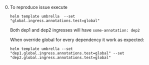 
0. To reproduce issue execute 

    `helm template umbrella  --set "global.ingress.annotations.test=global"`
    
    Both dep1 and dep2 ingresses will have `some-annotation: dep2` 
    
    When override global for every dependency it work as expected:
    
    `helm template umbrella --set "dep1.global.ingress.annotations.test=global" --set "dep2.global.ingress.annotations.test=global"`
